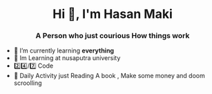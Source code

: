 <h1 align="center">Hi 👋, I'm Hasan Maki</h1>
<h3 align="center">A Person who just courious How things work</h3>

- 🌱 I’m currently learning **everything**
- :school: Im Learning at nusaputra university
- 2️⃣4️⃣/7️⃣ Code
- 🥶 Daily Activity just Reading A book , Make some money and doom scroolling
